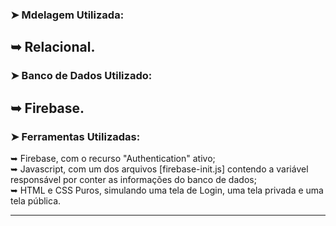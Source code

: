 ### ➤ Mdelagem Utilizada:

➥ Relacional.
---

### ➤ Banco de Dados Utilizado: 

➥ Firebase.
---

### ➤ Ferramentas Utilizadas:

➥ Firebase, com o recurso "Authentication" ativo;<br>
➥ Javascript, com um dos arquivos [firebase-init.js] contendo a variável responsável por conter as informações do banco de dados;<br>
➥ HTML e CSS Puros, simulando uma tela de Login, uma tela privada e uma tela pública.

---
